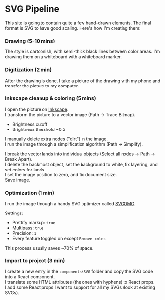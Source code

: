 # SVG Pipeline

This site is going to contain quite a few hand-drawn elements. The final format
is SVG to have good scaling. Here's how I'm creating them:

### Drawing (5-10 mins)

The style is cartoonish, with semi-thick black lines between color areas. I'm
drawing them on a whiteboard with a whiteboard marker.

### Digitization (2 min)

After the drawing is done, I take a picture of the drawing with my phone and
transfer the picture to my computer.

### Inkscape cleanup & coloring (5 mins)

I open the picture on [Inkscape](https://inkscape.org/).  
I transform the picture to a vector image (Path -> Trace Bitmap).

- Brightness cutoff
- Brightness threshold ~0.5

I manually delete extra nodes ("dirt") in the image.  
I run the image through a simplification algorithm (Path -> Simplify).

I break the vector lands into individual objects (Select all nodes -> Path ->
Break Apart).  
I delete the backmost object, set the background to white, fix layering, and set
colors for lands.  
I set the image position to zero, and fix document size.  
Save image.

### Optimization (1 min)

I run the image through a handy SVG optimizer called
[SVGOMG](https://jakearchibald.github.io/svgomg/).

Settings:

- Prettify markup: `true`
- Multipass: `true`
- Precision: `1`
- Every feature toggled on except `Remove xmlns`

This process usually saves ~70% of space.

### Import to project (3 min)

I create a new entry in the `components/SVG` folder and copy the SVG code into a
React component.  
I translate some HTML attributes (the ones with hyphens) to React props.  
I add some React props I want to support for all my SVGs (look at existing
SVGs).
